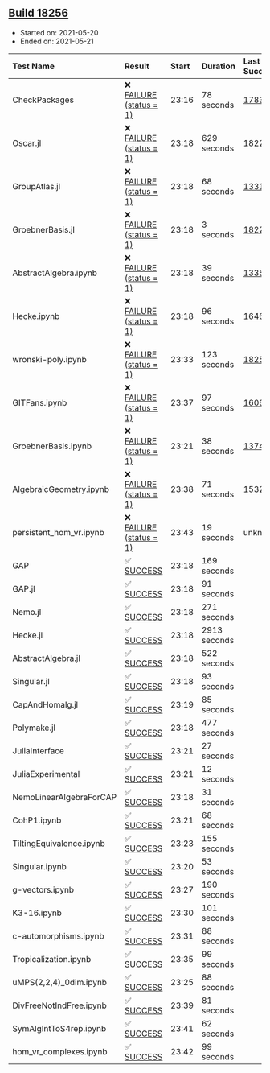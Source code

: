 ## [Build 18256](https://oscarci.mathematik.uni-kl.de/job/oscar/18256/)

* Started on: 2021-05-20
* Ended on: 2021-05-21

| Test Name    | Result | Start | Duration | Last Success | First Failure |
|:-------------|:-------|:------|:---------|:-------------|:--------------|
| CheckPackages | ❌ [FAILURE (status = 1)](https://oscarci.mathematik.uni-kl.de/job/oscar/18256/artifact/logs/build-18256/CheckPackages.log) | 23:16 | 78 seconds | [17832](https://oscarci.mathematik.uni-kl.de/job/oscar/17832/) | [17833](https://oscarci.mathematik.uni-kl.de/job/oscar/17833/) |
| Oscar.jl | ❌ [FAILURE (status = 1)](https://oscarci.mathematik.uni-kl.de/job/oscar/18256/artifact/logs/build-18256/Oscar.jl.log) | 23:18 | 629 seconds | [18228](https://oscarci.mathematik.uni-kl.de/job/oscar/18228/) | [18229](https://oscarci.mathematik.uni-kl.de/job/oscar/18229/) |
| GroupAtlas.jl | ❌ [FAILURE (status = 1)](https://oscarci.mathematik.uni-kl.de/job/oscar/18256/artifact/logs/build-18256/GroupAtlas.jl.log) | 23:18 | 68 seconds | [13311](https://oscarci.mathematik.uni-kl.de/job/oscar/13311/) | [13312](https://oscarci.mathematik.uni-kl.de/job/oscar/13312/) |
| GroebnerBasis.jl | ❌ [FAILURE (status = 1)](https://oscarci.mathematik.uni-kl.de/job/oscar/18256/artifact/logs/build-18256/GroebnerBasis.jl.log) | 23:18 | 3 seconds | [18228](https://oscarci.mathematik.uni-kl.de/job/oscar/18228/) | [18229](https://oscarci.mathematik.uni-kl.de/job/oscar/18229/) |
| AbstractAlgebra.ipynb | ❌ [FAILURE (status = 1)](https://oscarci.mathematik.uni-kl.de/job/oscar/18256/artifact/logs/build-18256/AbstractAlgebra.ipynb.log) | 23:18 | 39 seconds | [13355](https://oscarci.mathematik.uni-kl.de/job/oscar/13355/) | [13356](https://oscarci.mathematik.uni-kl.de/job/oscar/13356/) |
| Hecke.ipynb | ❌ [FAILURE (status = 1)](https://oscarci.mathematik.uni-kl.de/job/oscar/18256/artifact/logs/build-18256/Hecke.ipynb.log) | 23:18 | 96 seconds | [16463](https://oscarci.mathematik.uni-kl.de/job/oscar/16463/) | [16464](https://oscarci.mathematik.uni-kl.de/job/oscar/16464/) |
| wronski-poly.ipynb | ❌ [FAILURE (status = 1)](https://oscarci.mathematik.uni-kl.de/job/oscar/18256/artifact/logs/build-18256/wronski-poly.ipynb.log) | 23:33 | 123 seconds | [18255](https://oscarci.mathematik.uni-kl.de/job/oscar/18255/) | [18256](https://oscarci.mathematik.uni-kl.de/job/oscar/18256/) |
| GITFans.ipynb | ❌ [FAILURE (status = 1)](https://oscarci.mathematik.uni-kl.de/job/oscar/18256/artifact/logs/build-18256/GITFans.ipynb.log) | 23:37 | 97 seconds | [16068](https://oscarci.mathematik.uni-kl.de/job/oscar/16068/) | [16069](https://oscarci.mathematik.uni-kl.de/job/oscar/16069/) |
| GroebnerBasis.ipynb | ❌ [FAILURE (status = 1)](https://oscarci.mathematik.uni-kl.de/job/oscar/18256/artifact/logs/build-18256/GroebnerBasis.ipynb.log) | 23:21 | 38 seconds | [13748](https://oscarci.mathematik.uni-kl.de/job/oscar/13748/) | [13749](https://oscarci.mathematik.uni-kl.de/job/oscar/13749/) |
| AlgebraicGeometry.ipynb | ❌ [FAILURE (status = 1)](https://oscarci.mathematik.uni-kl.de/job/oscar/18256/artifact/logs/build-18256/AlgebraicGeometry.ipynb.log) | 23:38 | 71 seconds | [15322](https://oscarci.mathematik.uni-kl.de/job/oscar/15322/) | [15323](https://oscarci.mathematik.uni-kl.de/job/oscar/15323/) |
| persistent_hom_vr.ipynb | ❌ [FAILURE (status = 1)](https://oscarci.mathematik.uni-kl.de/job/oscar/18256/artifact/logs/build-18256/persistent_hom_vr.ipynb.log) | 23:43 | 19 seconds | unknown | unknown |
| GAP | ✅ [SUCCESS](https://oscarci.mathematik.uni-kl.de/job/oscar/18256/artifact/logs/build-18256/GAP.log) | 23:18 | 169 seconds |  |  |
| GAP.jl | ✅ [SUCCESS](https://oscarci.mathematik.uni-kl.de/job/oscar/18256/artifact/logs/build-18256/GAP.jl.log) | 23:18 | 91 seconds |  |  |
| Nemo.jl | ✅ [SUCCESS](https://oscarci.mathematik.uni-kl.de/job/oscar/18256/artifact/logs/build-18256/Nemo.jl.log) | 23:18 | 271 seconds |  |  |
| Hecke.jl | ✅ [SUCCESS](https://oscarci.mathematik.uni-kl.de/job/oscar/18256/artifact/logs/build-18256/Hecke.jl.log) | 23:18 | 2913 seconds |  |  |
| AbstractAlgebra.jl | ✅ [SUCCESS](https://oscarci.mathematik.uni-kl.de/job/oscar/18256/artifact/logs/build-18256/AbstractAlgebra.jl.log) | 23:18 | 522 seconds |  |  |
| Singular.jl | ✅ [SUCCESS](https://oscarci.mathematik.uni-kl.de/job/oscar/18256/artifact/logs/build-18256/Singular.jl.log) | 23:18 | 93 seconds |  |  |
| CapAndHomalg.jl | ✅ [SUCCESS](https://oscarci.mathematik.uni-kl.de/job/oscar/18256/artifact/logs/build-18256/CapAndHomalg.jl.log) | 23:19 | 85 seconds |  |  |
| Polymake.jl | ✅ [SUCCESS](https://oscarci.mathematik.uni-kl.de/job/oscar/18256/artifact/logs/build-18256/Polymake.jl.log) | 23:18 | 477 seconds |  |  |
| JuliaInterface | ✅ [SUCCESS](https://oscarci.mathematik.uni-kl.de/job/oscar/18256/artifact/logs/build-18256/JuliaInterface.log) | 23:21 | 27 seconds |  |  |
| JuliaExperimental | ✅ [SUCCESS](https://oscarci.mathematik.uni-kl.de/job/oscar/18256/artifact/logs/build-18256/JuliaExperimental.log) | 23:21 | 12 seconds |  |  |
| NemoLinearAlgebraForCAP | ✅ [SUCCESS](https://oscarci.mathematik.uni-kl.de/job/oscar/18256/artifact/logs/build-18256/NemoLinearAlgebraForCAP.log) | 23:18 | 31 seconds |  |  |
| CohP1.ipynb | ✅ [SUCCESS](https://oscarci.mathematik.uni-kl.de/job/oscar/18256/artifact/logs/build-18256/CohP1.ipynb.log) | 23:21 | 68 seconds |  |  |
| TiltingEquivalence.ipynb | ✅ [SUCCESS](https://oscarci.mathematik.uni-kl.de/job/oscar/18256/artifact/logs/build-18256/TiltingEquivalence.ipynb.log) | 23:23 | 155 seconds |  |  |
| Singular.ipynb | ✅ [SUCCESS](https://oscarci.mathematik.uni-kl.de/job/oscar/18256/artifact/logs/build-18256/Singular.ipynb.log) | 23:20 | 53 seconds |  |  |
| g-vectors.ipynb | ✅ [SUCCESS](https://oscarci.mathematik.uni-kl.de/job/oscar/18256/artifact/logs/build-18256/g-vectors.ipynb.log) | 23:27 | 190 seconds |  |  |
| K3-16.ipynb | ✅ [SUCCESS](https://oscarci.mathematik.uni-kl.de/job/oscar/18256/artifact/logs/build-18256/K3-16.ipynb.log) | 23:30 | 101 seconds |  |  |
| c-automorphisms.ipynb | ✅ [SUCCESS](https://oscarci.mathematik.uni-kl.de/job/oscar/18256/artifact/logs/build-18256/c-automorphisms.ipynb.log) | 23:31 | 88 seconds |  |  |
| Tropicalization.ipynb | ✅ [SUCCESS](https://oscarci.mathematik.uni-kl.de/job/oscar/18256/artifact/logs/build-18256/Tropicalization.ipynb.log) | 23:35 | 99 seconds |  |  |
| uMPS(2,2,4)_0dim.ipynb | ✅ [SUCCESS](https://oscarci.mathematik.uni-kl.de/job/oscar/18256/artifact/logs/build-18256/uMPS-2-2-4-_0dim.ipynb.log) | 23:25 | 88 seconds |  |  |
| DivFreeNotIndFree.ipynb | ✅ [SUCCESS](https://oscarci.mathematik.uni-kl.de/job/oscar/18256/artifact/logs/build-18256/DivFreeNotIndFree.ipynb.log) | 23:39 | 81 seconds |  |  |
| SymAlgIntToS4rep.ipynb | ✅ [SUCCESS](https://oscarci.mathematik.uni-kl.de/job/oscar/18256/artifact/logs/build-18256/SymAlgIntToS4rep.ipynb.log) | 23:41 | 62 seconds |  |  |
| hom_vr_complexes.ipynb | ✅ [SUCCESS](https://oscarci.mathematik.uni-kl.de/job/oscar/18256/artifact/logs/build-18256/hom_vr_complexes.ipynb.log) | 23:42 | 99 seconds |  |  |
